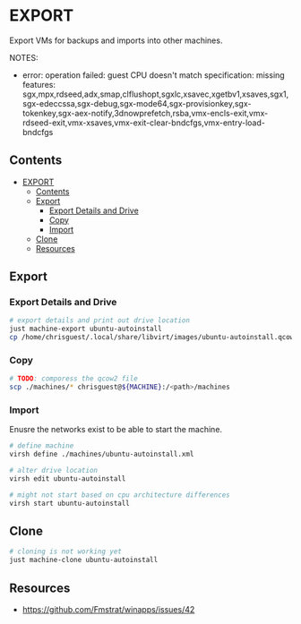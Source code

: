# EXPORT

Export VMs for backups and imports into other machines.  

NOTES:

* error: operation failed: guest CPU doesn't match specification: missing features: sgx,mpx,rdseed,adx,smap,clflushopt,sgxlc,xsavec,xgetbv1,xsaves,sgx1,sgx-edeccssa,sgx-debug,sgx-mode64,sgx-provisionkey,sgx-tokenkey,sgx-aex-notify,3dnowprefetch,rsba,vmx-encls-exit,vmx-rdseed-exit,vmx-xsaves,vmx-exit-clear-bndcfgs,vmx-entry-load-bndcfgs

## Contents

- [EXPORT](#export)
  - [Contents](#contents)
  - [Export](#export-1)
    - [Export Details and Drive](#export-details-and-drive)
    - [Copy](#copy)
    - [Import](#import)
  - [Clone](#clone)
  - [Resources](#resources)

## Export

### Export Details and Drive

```sh
# export details and print out drive location
just machine-export ubuntu-autoinstall
cp /home/chrisguest/.local/share/libvirt/images/ubuntu-autoinstall.qcow2 ./machines
```

### Copy

```sh
# TODO: comporess the qcow2 file
scp ./machines/* chrisguest@${MACHINE}:/<path>/machines
```

### Import

Enusre the networks exist to be able to start the machine.  

```sh
# define machine
virsh define ./machines/ubuntu-autoinstall.xml

# alter drive location
virsh edit ubuntu-autoinstall

# might not start based on cpu architecture differences
virsh start ubuntu-autoinstall
```

## Clone

```sh
# cloning is not working yet
just machine-clone ubuntu-autoinstall
```

## Resources

* https://github.com/Fmstrat/winapps/issues/42